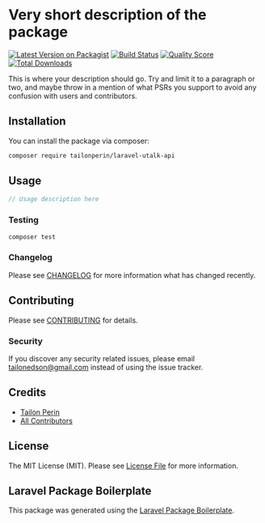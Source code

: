 # Very short description of the package

[![Latest Version on Packagist](https://img.shields.io/packagist/v/tailonperin/laravel-utalk-api.svg?style=flat-square)](https://packagist.org/packages/tailonperin/laravel-utalk-api)
[![Build Status](https://img.shields.io/travis/tailonperin/laravel-utalk-api/master.svg?style=flat-square)](https://travis-ci.org/tailonperin/laravel-utalk-api)
[![Quality Score](https://img.shields.io/scrutinizer/g/tailonperin/laravel-utalk-api.svg?style=flat-square)](https://scrutinizer-ci.com/g/tailonperin/laravel-utalk-api)
[![Total Downloads](https://img.shields.io/packagist/dt/tailonperin/laravel-utalk-api.svg?style=flat-square)](https://packagist.org/packages/tailonperin/laravel-utalk-api)

This is where your description should go. Try and limit it to a paragraph or two, and maybe throw in a mention of what PSRs you support to avoid any confusion with users and contributors.

## Installation

You can install the package via composer:

```bash
composer require tailonperin/laravel-utalk-api
```

## Usage

``` php
// Usage description here
```

### Testing

``` bash
composer test
```

### Changelog

Please see [CHANGELOG](CHANGELOG.md) for more information what has changed recently.

## Contributing

Please see [CONTRIBUTING](CONTRIBUTING.md) for details.

### Security

If you discover any security related issues, please email tailonedson@gmail.com instead of using the issue tracker.

## Credits

- [Tailon Perin](https://github.com/tailonperin)
- [All Contributors](../../contributors)

## License

The MIT License (MIT). Please see [License File](LICENSE.md) for more information.

## Laravel Package Boilerplate

This package was generated using the [Laravel Package Boilerplate](https://laravelpackageboilerplate.com).